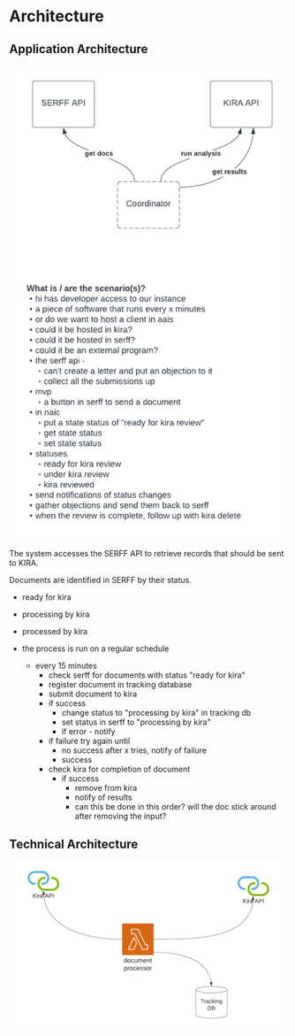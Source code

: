 # Architecture

## Application Architecture

![application architecture](application-architecture.png)

The system accesses the SERFF API to retrieve records that should be sent to KIRA.

Documents are identified in SERFF by their status.

-   ready for kira
-   processing by kira
-   processed by kira

-   the process is run on a regular schedule
    -   every 15 minutes
        -   check serff for documents with status "ready for kira"
        -   register document in tracking database
        -   submit document to kira
        -   if success
            -   change status to "processing by kira" in tracking db
            -   set status in serff to "processing by kira"
            -   if error - notify
        -   if failure try again until
            -   no success after x tries, notify of failure
            -   success
        -   check kira for completion of document
            -   if success
                -   remove from kira
                -   notify of results
                -   can this be done in this order? will the doc stick around after removing the input?

## Technical Architecture

![technical architecture](technical-architecture.png)
